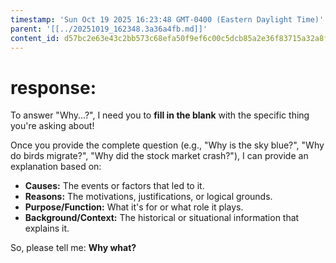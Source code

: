 ```yaml
---
timestamp: 'Sun Oct 19 2025 16:23:48 GMT-0400 (Eastern Daylight Time)'
parent: '[[../20251019_162348.3a36a4fb.md]]'
content_id: d57bc2e63e43c2bb573c68efa50f9ef6c00c5dcb85a2e36f83715a32a8f60e19
---
```


# response:

To answer "Why...?", I need you to **fill in the blank** with the specific thing you're asking about!

Once you provide the complete question (e.g., "Why is the sky blue?", "Why do birds migrate?", "Why did the stock market crash?"), I can provide an explanation based on:

* **Causes:** The events or factors that led to it.
* **Reasons:** The motivations, justifications, or logical grounds.
* **Purpose/Function:** What it's for or what role it plays.
* **Background/Context:** The historical or situational information that explains it.

So, please tell me: **Why what?**
